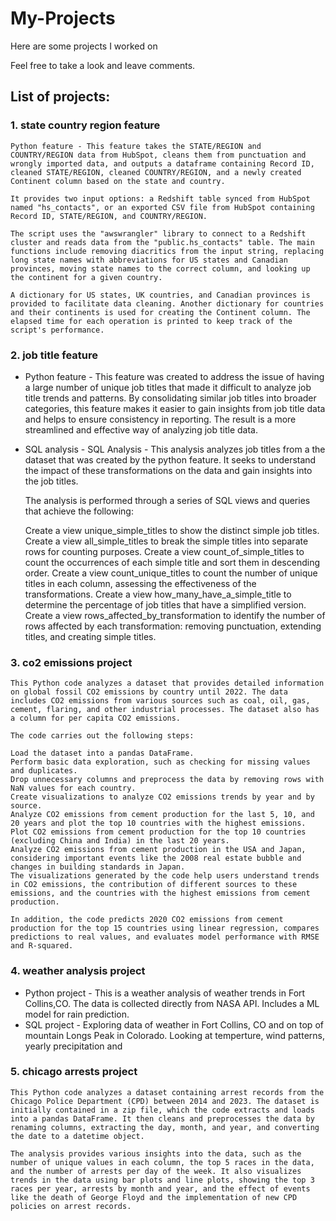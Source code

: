 # My-Projects

Here are some projects I worked on

Feel free to take a look and leave comments.

## List of projects:

### 1. state country region feature
    Python feature - This feature takes the STATE/REGION and COUNTRY/REGION data from HubSpot, cleans them from punctuation and wrongly imported data, and outputs a dataframe containing Record ID, cleaned STATE/REGION, cleaned COUNTRY/REGION, and a newly created Continent column based on the state and country.

    It provides two input options: a Redshift table synced from HubSpot named "hs_contacts", or an exported CSV file from HubSpot containing Record ID, STATE/REGION, and COUNTRY/REGION.

    The script uses the "awswrangler" library to connect to a Redshift cluster and reads data from the "public.hs_contacts" table. The main functions include removing diacritics from the input string, replacing long state names with abbreviations for US states and Canadian provinces, moving state names to the correct column, and looking up the continent for a given country.

    A dictionary for US states, UK countries, and Canadian provinces is provided to facilitate data cleaning. Another dictionary for countries and their continents is used for creating the Continent column. The elapsed time for each operation is printed to keep track of the script's performance.

### 2. job title feature
- Python feature - This feature was created to address the issue of having a large number of unique job titles that made it difficult to analyze job title trends and patterns. By consolidating similar job titles into broader categories, this feature makes it easier to gain insights from job title data and helps to ensure consistency in reporting. The result is a more streamlined and effective way of analyzing job title data.
- SQL analysis - SQL Analysis - This analysis analyzes job titles from a the dataset that was created by the python feature. It seeks to understand the impact of these transformations on the data and gain insights into the job titles.

  The analysis is performed through a series of SQL views and queries that achieve the following:

  Create a view unique_simple_titles to show the distinct simple job titles.
  Create a view all_simple_titles to break the simple titles into separate rows for counting purposes.
  Create a view count_of_simple_titles to count the occurrences of each simple title and sort them in descending order.
  Create a view count_unique_titles to count the number of unique titles in each column, assessing the effectiveness of the transformations.
  Create a view how_many_have_a_simple_title to determine the percentage of job titles that have a simplified version.
  Create a view rows_affected_by_transformation to identify the number of rows affected by each transformation: removing punctuation, extending titles, and creating simple titles.

### 3. co2 emissions project
    This Python code analyzes a dataset that provides detailed information on global fossil CO2 emissions by country until 2022. The data includes CO2 emissions from various sources such as coal, oil, gas, cement, flaring, and other industrial processes. The dataset also has a column for per capita CO2 emissions.

    The code carries out the following steps:

    Load the dataset into a pandas DataFrame.
    Perform basic data exploration, such as checking for missing values and duplicates.
    Drop unnecessary columns and preprocess the data by removing rows with NaN values for each country.
    Create visualizations to analyze CO2 emissions trends by year and by source.
    Analyze CO2 emissions from cement production for the last 5, 10, and 20 years and plot the top 10 countries with the highest emissions.
    Plot CO2 emissions from cement production for the top 10 countries (excluding China and India) in the last 20 years.
    Analyze CO2 emissions from cement production in the USA and Japan, considering important events like the 2008 real estate bubble and changes in building standards in Japan.
    The visualizations generated by the code help users understand trends in CO2 emissions, the contribution of different sources to these emissions, and the countries with the highest emissions from cement production.

    In addition, the code predicts 2020 CO2 emissions from cement production for the top 15 countries using linear regression, compares predictions to real values, and evaluates model performance with RMSE and R-squared.

### 4. weather analysis project
 - Python project - This is a weather analysis of weather trends in Fort Collins,CO. The data is collected directly from NASA API. Includes a ML model for rain prediction.
 - SQL project - Exploring data of weather in Fort Collins, CO and on top of mountain Longs Peak in Colorado. Looking at temperture, wind patterns, yearly precipitation and 

### 5. chicago arrests project
    This Python code analyzes a dataset containing arrest records from the Chicago Police Department (CPD) between 2014 and 2023. The dataset is initially contained in a zip file, which the code extracts and loads into a pandas DataFrame. It then cleans and preprocesses the data by renaming columns, extracting the day, month, and year, and converting the date to a datetime object.

    The analysis provides various insights into the data, such as the number of unique values in each column, the top 5 races in the data, and the number of arrests per day of the week. It also visualizes trends in the data using bar plots and line plots, showing the top 3 races per year, arrests by month and year, and the effect of events like the death of George Floyd and the implementation of new CPD policies on arrest records.

